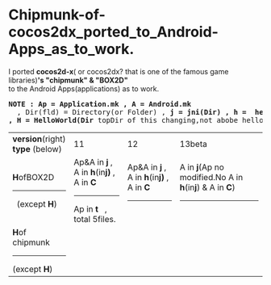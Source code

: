 Chipmunk-of-cocos2dx_ported_to_Android-Apps_as_to_work.
=============================
I ported **cocos2d-x**( or cocos2dx? that is one of the famous game libraries)**'s "chipmunk" & "BOX2D"**  
to the Android Apps(applications) as  to work.  
<pre><b>NOTE : Ap = Application.mk , A = Android.mk</b>
&nbsp; , Dir(fld) = Directory(or Folder) , <b>j = jni(Dir) , h =  helloworld(Dir) , C = Classes(Dir)
, H = HelloWorld(Dir</b> topDir of this changing,not abobe helloworldDir.<b>)</b> , <b>t = template(Dir</b> without <b>H</b>)
</pre>
<table><tr>
<td><b>version</b>(right)<br><b>type</b> (below)</td><td>11</td><td>12</td><td>13beta</td></tr>
<tr><td><b>H</b>ofBOX2D<hr>&nbsp; (except <b>H</b>)</td>
<td>Ap&A in <b>j</b> , A in <b>h</b>(in<b>j)</b> , A in <b>C</b><br><hr>Ap in <b>t</b>&nbsp;&nbsp;&nbsp;, total 5files.</td>
<td>Ap&A in <b>j</b> , A in <b>h</b>(in<b>j)</b> , A in <b>C</b><br><hr>&nbsp;</td>
<td>A in <b>j</b>(Ap no modified.No A  in <b>h</b>(in<b>j</b>) & A in <b>C</b>)<br><hr>&nbsp;</td></tr>

<tr><td><b>H</b>of chipmunk<hr>(except <b>H</b>)</pre></td>
<td><br>&nbsp;</td>
<td><br>&nbsp;</td>
<td><br>&nbsp;</td></tr></table>
  
